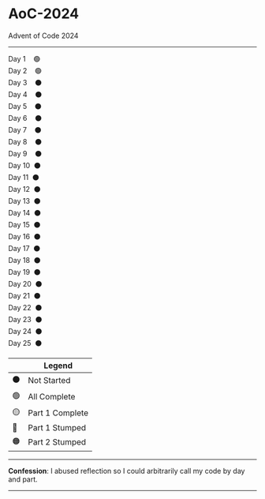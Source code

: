 # AoC-2024
Advent of Code 2024

----

Day 1 &nbsp;&nbsp; 🟢  
Day 2 &nbsp;&nbsp; 🟢  
Day 3 &nbsp;&nbsp; ⚫  
Day 4 &nbsp;&nbsp; ⚫  
Day 5 &nbsp;&nbsp; ⚫  
Day 6 &nbsp;&nbsp; ⚫  
Day 7 &nbsp;&nbsp; ⚫  
Day 8 &nbsp;&nbsp; ⚫  
Day 9 &nbsp;&nbsp; ⚫  
Day 10 &nbsp;⚫  
Day 11 &nbsp;⚫  
Day 12 &nbsp;⚫  
Day 13 &nbsp;⚫  
Day 14 &nbsp;⚫  
Day 15 &nbsp;⚫  
Day 16 &nbsp;⚫  
Day 17 &nbsp;⚫  
Day 18 &nbsp;⚫  
Day 19 &nbsp;⚫  
Day 20 &nbsp;⚫  
Day 21 &nbsp;⚫  
Day 22 &nbsp;⚫  
Day 23 &nbsp;⚫  
Day 24 &nbsp;⚫  
Day 25 &nbsp;⚫  

| | Legend |
| ----- | ---- | 
| ⚫ | Not Started |
| 🟢 | All Complete |
| 🟡 | Part 1 Complete |
| 🔴 | Part 1 Stumped |
| 🟠 | Part 2 Stumped |


----

**Confession**: I abused reflection so I could arbitrarily call my code by day and part.

----

